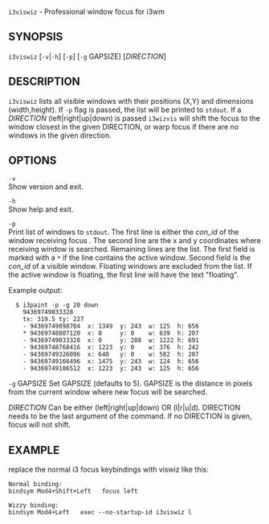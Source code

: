 `i3viswiz` - Professional window focus for i3wm

SYNOPSIS
--------

`i3viswiz` [`-v`|`-h`] [`-p`] [`-g` GAPSIZE] [*DIRECTION*]

DESCRIPTION
-----------

`i3viswiz` lists all visible windows with their positions (X,Y) and
dimensions (width,height). If `-p` flag is passed, the list will be
printed to `stdout`. If a *DIRECTION* (left|right|up|down) is passed
`i3wizvis` will shift the focus to the window closest in the given 
DIRECTION, or warp focus if there are no windows in the given direction.

OPTIONS
-------

`-v`  
  Show version and exit.

`-h`  
  Show help and exit.

`-p`  
  Print list of windows to `stdout`. The first line is either
  the *con_id* of the window receiving focus . The second line 
  are the x and y coordinates where receiving window is searched.
  Remaining lines are the list. The first field is marked with a 
  `*` if the line contains the active window. Second field is the 
  *con_id* of a visible window. Floating windows are excluded from
  the list. If the active window is floating, the first line will 
  have the text "floating".

  Example output:  

``` text
  $ i3paint -p -g 20 down
    94369749033328
    tx: 319.5 ty: 227
    - 94369749098704  x: 1349  y: 243  w: 125  h: 656  
    * 94369748807120  x: 0     y: 0    w: 639  h: 207  
    - 94369749033328  x: 0     y: 208  w: 1222 h: 691  
    - 94369748768416  x: 1223  y: 0    w: 376  h: 242  
    - 94369749326096  x: 640   y: 0    w: 582  h: 207  
    - 94369749166496  x: 1475  y: 243  w: 124  h: 656  
    - 94369749106512  x: 1223  y: 243  w: 125  h: 656
```

`-g` GAPSIZE
  Set GAPSIZE (defaults to 5). GAPSIZE is the distance in pixels
  from the current window where new focus will be searched.

*DIRECTION*
  Can be either (left|right|up|down) OR (l|r|u|d). DIRECTION needs
  to be the last argument of the command. If no DIRECTION is given,
  focus will not shift.

EXAMPLE
-------

replace the normal i3 focus keybindings with viswiz like this:
``` text
Normal binding:
bindsym Mod4+Shift+Left   focus left

Wizzy binding:
bindsym Mod4+Left   exec --no-startup-id i3viswiz l 
```
